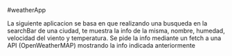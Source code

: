 #weatherApp

La siguiente aplicacion se basa en que realizando una busqueda en la searchBar de una ciudad, te muestra la info de la misma, nombre, humedad, velocidad del viento y temperatura.
Se pide la info mediante un fetch a una API (OpenWeatherMAP) mostrando la info indicada anteriormente
